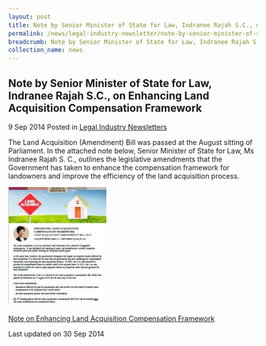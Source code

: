```yaml
---
layout: post
title: Note by Senior Minister of State for Law, Indranee Rajah S.C., on Breaking New Ground in Criminal Investigations
permalink: /news/legal-industry-newsletter/note-by-senior-minister-of-state-for-law--indranee-rajah-s-c---o0/
breadcrumb: Note by Senior Minister of State for Law, Indranee Rajah S.C., on Breaking New Ground in Criminal Investigations
collection_name: news
---
```


<style>
  .image {width: 200px;}
  .image img {max-width: 100%;}
</style>

Note by Senior Minister of State for Law, Indranee Rajah S.C., on Enhancing Land Acquisition Compensation Framework
---

9 Sep 2014 Posted in [Legal Industry Newsletters](/news/legal-industry-newsletters/)

The Land Acquisition (Amendment) Bill was passed at the August sitting of Parliament. In the attached note below, Senior Minister of State for Law, Ms Indranee Rajah S. C., outlines the legislative amendments that the Government has taken to enhance the compensation framework for landowners and improve the efficiency of the land acquisition process.

<div class="image">
  <a href="/files/LAA_2014_Newsletter.pdf/"><img src="/images/1412048222164.jpg/"></a>
</div>

<a href="/files/LAA_2014_Newsletter.pdf/">Note on Enhancing Land Acquisition Compensation Framework</a>

<p class="right-side-updated">Last updated on 30 Sep 2014</p>
